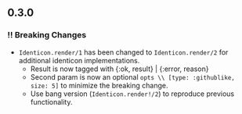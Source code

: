 ## 0.3.0

### :bangbang: Breaking Changes

* `Identicon.render/1` has been changed to `Identicon.render/2` for additional
identicon implementations.
  * Result is now tagged with {:ok, result} | {:error, reason}
  * Second param is now an optional `opts \\ [type: :githublike, size: 5]` to minimize the breaking change.
  * Use bang version (`Identicon.render!/2`) to reproduce previous functionality.
